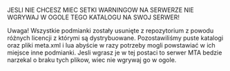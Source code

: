 JESLI NIE CHCESZ MIEC SETKI WARNINGOW NA SERWERZE NIE WGRYWAJ W OGOLE TEGO KATALOGU NA SWOJ SERWER!


Uwaga! Wszystkie podmianki zostały usunięte z repozytorium z powodu różnych licencji z którymi są dystrybuowane. Pozostawiliśmy puste katalogi oraz pliki meta.xml i lua abyście w razy potrzeby mogli powstawiać w ich miejsce inne podmianki. Jesli wgrasz je w tej postaci to serwer MTA bedzie narzekal o braku tych plikow, wiec nie wgrywaj go w ogole.
